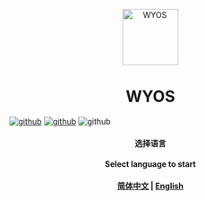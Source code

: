 <p align="center">
<img src="https://wangfangchenfei.github.io/WYOS/WYOS_Logo_596x1004.svg" alt="WYOS" width="100">
<h1 align="center">WYOS</h1>
</p>

[![github](https://img.shields.io/badge/WYOS-v1.0-red.svg?style=flat-square)](https://github.com/wangfangchenfei/WYOS)
[![github](https://img.shields.io/badge/license-MIT-orange?style=flat-square)](https://github.com/wangfangchenfei/WYOS/blob/main/LICENSE)
![github](https://img.shields.io/badge/platform-Windows7+%20%7C%20macOS%2014.0+-yellow.svg?style=flat-square)

<h4 align="center">选择语言</h4> 
<h4 align="center">Select language to start</h4> 
<h4 align="center"><a href="https://github.com/wangfangchenfei/WYOS/blob/main/README/README_zh_CN.md">简体中文</a> | <a href="https://github.com/wangfangchenfei/WYOS/blob/main/README/README_en.md">English</a></h4>
